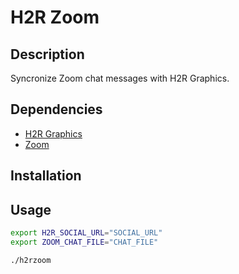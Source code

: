 # H2R Zoom

## Description

Syncronize Zoom chat messages with H2R Graphics.

## Dependencies

- [H2R Graphics](https://h2r.graphics/)
- [Zoom](https://zoom.us/)

## Installation

## Usage

```bash
export H2R_SOCIAL_URL="SOCIAL_URL"
export ZOOM_CHAT_FILE="CHAT_FILE"

./h2rzoom
```
